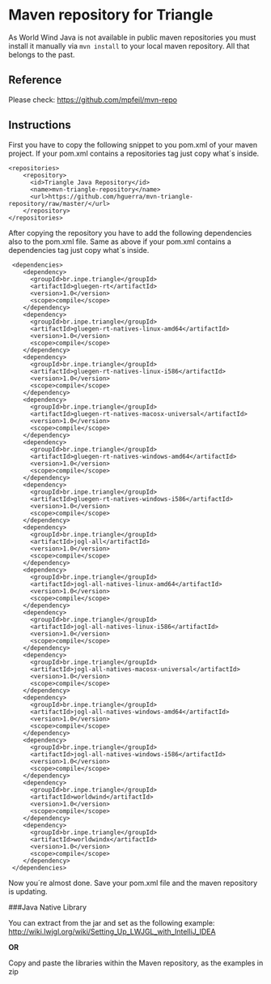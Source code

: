 # Maven repository for Triangle

As World Wind Java is not available in public maven repositories you must install it manually via `mvn install` to your local maven repository.
All that belongs to the past.


## Reference

Please check: https://github.com/mpfeil/mvn-repo


## Instructions

First you have to copy the following snippet to you pom.xml of your maven project. If your pom.xml contains a repositories tag
just copy what´s inside.

```
<repositories>
    <repository>
      <id>Triangle Java Repository</id>
      <name>mvn-triangle-repository</name>
      <url>https://github.com/hguerra/mvn-triangle-repository/raw/master/</url>
    </repository>
</repositories>

```

After copying the repository you have to add the following dependencies also to the pom.xml file. Same as above if your pom.xml contains a dependencies tag just copy what´s inside.


```
 <dependencies>
    <dependency>
      <groupId>br.inpe.triangle</groupId>
      <artifactId>gluegen-rt</artifactId>
      <version>1.0</version>
      <scope>compile</scope>
    </dependency>
    <dependency>
      <groupId>br.inpe.triangle</groupId>
      <artifactId>gluegen-rt-natives-linux-amd64</artifactId>
      <version>1.0</version>
      <scope>compile</scope>
    </dependency>
    <dependency>
      <groupId>br.inpe.triangle</groupId>
      <artifactId>gluegen-rt-natives-linux-i586</artifactId>
      <version>1.0</version>
      <scope>compile</scope>
    </dependency>
    <dependency>
      <groupId>br.inpe.triangle</groupId>
      <artifactId>gluegen-rt-natives-macosx-universal</artifactId>
      <version>1.0</version>
      <scope>compile</scope>
    </dependency>
    <dependency>
      <groupId>br.inpe.triangle</groupId>
      <artifactId>gluegen-rt-natives-windows-amd64</artifactId>
      <version>1.0</version>
      <scope>compile</scope>
    </dependency>
    <dependency>
      <groupId>br.inpe.triangle</groupId>
      <artifactId>gluegen-rt-natives-windows-i586</artifactId>
      <version>1.0</version>
      <scope>compile</scope>
    </dependency>
    <dependency>
      <groupId>br.inpe.triangle</groupId>
      <artifactId>jogl-all</artifactId>
      <version>1.0</version>
      <scope>compile</scope>
    </dependency>
    <dependency>
      <groupId>br.inpe.triangle</groupId>
      <artifactId>jogl-all-natives-linux-amd64</artifactId>
      <version>1.0</version>
      <scope>compile</scope>
    </dependency>
    <dependency>
      <groupId>br.inpe.triangle</groupId>
      <artifactId>jogl-all-natives-linux-i586</artifactId>
      <version>1.0</version>
      <scope>compile</scope>
    </dependency>
    <dependency>
      <groupId>br.inpe.triangle</groupId>
      <artifactId>jogl-all-natives-macosx-universal</artifactId>
      <version>1.0</version>
      <scope>compile</scope>
    </dependency>
    <dependency>
      <groupId>br.inpe.triangle</groupId>
      <artifactId>jogl-all-natives-windows-amd64</artifactId>
      <version>1.0</version>
      <scope>compile</scope>
    </dependency>
    <dependency>
      <groupId>br.inpe.triangle</groupId>
      <artifactId>jogl-all-natives-windows-i586</artifactId>
      <version>1.0</version>
      <scope>compile</scope>
    </dependency>
    <dependency>
      <groupId>br.inpe.triangle</groupId>
      <artifactId>worldwind</artifactId>
      <version>1.0</version>
      <scope>compile</scope>
    </dependency>
    <dependency>
      <groupId>br.inpe.triangle</groupId>
      <artifactId>worldwindx</artifactId>
      <version>1.0</version>
      <scope>compile</scope>
    </dependency>
 </dependencies>

```

Now you´re almost done. Save your pom.xml file and the maven repository is updating.


###Java Native Library

You can extract from the jar and set as the following example: http://wiki.lwjgl.org/wiki/Setting_Up_LWJGL_with_IntelliJ_IDEA

<b>OR</b>

Copy and paste the libraries within the Maven repository, as the examples in zip
